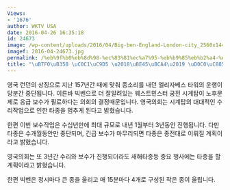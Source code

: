 ```yaml
---
Views:
- '1676'
author: WKTV USA
date: 2016-04-26 16:35:18
id: 24673
image: /wp-content/uploads/2016/04/Big-ben-England-London-city_2560x1440.jpg
imagef: 2016-04-24673.jpg
permalink: /%eb%9f%b0%eb%8d%98-%ec%83%81%ec%a7%95-%eb%b9%85%eb%b2%a4-%ed%83%80%ec%a2%85-%ec%a4%91%eb%8b%a8/
title: "\uB7F0\uB358 \uC0C1\uC9D5 \u2018\uBE45\uBCA4\u2019 \uD0C0\uC885 \uC911\uB2E8"
---
```


영국 런던의 상징으로 지난 157년간 때에 맞춰 종소리를 내던 엘리자베스 타워의 운행이 당분간 중단됩니다. 이른바 빅벤으로 더 잘알려있는 웨스트민스터 궁전 시계탑이 노후문제로 응급 보수가 필료하다는 의회의 결정때문입니다. 영국의회는 시계탑의 대대적인 수리작업으로 인한 타종을 멈추게 된다고 밝혔습니다.

한편 이번 보수작업은 수십년만에 최대 규모로 내년 1월부터 3년동안 진행됩니다. 다만 타종은 수개월동안만 중단되며, 긴급 보수가 마무리되면 타종은 종전대로 이뤄질 계획이라고 밝혔습니다.

영국의회는 또 3년간 수리와 보수가 진행되더라도 새해타종등 중요 행사에는 타종을 할 계획이라고 밝혔습니다.

한편 빅벤은 정시마다 큰 종을 울리고 매 15분마다 4개로 구성된 작은 종이 울립니다.

&nbsp;